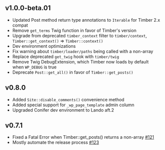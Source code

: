 ## v1.0.0-beta.01

* Updated Post method return type annotations to `Iterable` for Timber 2.x compat
* Remove `get_terms` Twig function in favor of Timber's version
* Upgrade from deprecated `timber_context` filter to `timber/context`, `Timber::get_context()` => `Timber::context()`
* Dev environment optimizations
* Fix warning about `timber/loader/paths` being called with a non-array
* Replace deprecated `get_twig` hook with `timber/twig`
* Remove Twig DebugExtension, which Timber now loads by default when `WP_DEBUG` is true
* Deprecate `Post::get_all()` in favor of `Timber::get_posts()`

## v0.8.0

* Added `Site::disable_comments()` convenience method
* Added special support for `_wp_page_template` admin column
* Upgraded Conifer dev environment to Lando aft.2

## v0.7.1

* Fixed a Fatal Error when Timber::get_posts() returns a non-array [#121](https://github.com/sitecrafting/conifer/issues/121)
* Mostly automate the release process [#123](https://github.com/sitecrafting/conifer/issues/123)


